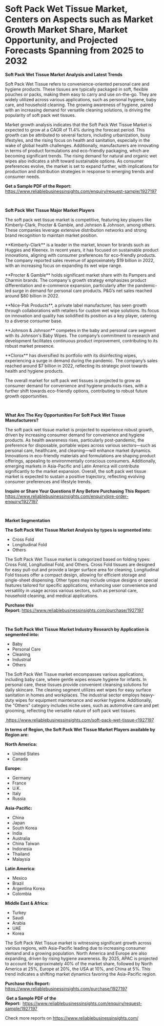 <p><h1>Soft Pack Wet Tissue Market, Centers on Aspects such as Market Growth Market Share, Market Opportunity, and Projected Forecasts Spanning from 2025 to 2032</h1></p><p><strong>Soft Pack Wet Tissue Market Analysis and Latest Trends</strong></p>
<p><p>Soft Pack Wet Tissue refers to convenience-oriented personal care and hygiene products. These tissues are typically packaged in soft, flexible pouches or packs, making them easy to carry and use on-the-go. They are widely utilized across various applications, such as personal hygiene, baby care, and household cleaning. The growing awareness of hygiene, paired with an increasing demand for versatile cleaning solutions, is driving the popularity of soft pack wet tissues.</p><p>Market growth analysis indicates that the Soft Pack Wet Tissue Market is expected to grow at a CAGR of 11.4% during the forecast period. This growth can be attributed to several factors, including urbanization, busy lifestyles, and the rising focus on health and sanitation, especially in the wake of global health challenges. Additionally, manufacturers are innovating in terms of product formulations and eco-friendly packaging, which are becoming significant trends. The rising demand for natural and organic wet wipes also indicates a shift toward sustainable options. As consumer preferences evolve, the market is set to expand further, with implications for production and distribution strategies in response to emerging trends and consumer needs.</p></p>
<p><strong>Get a Sample PDF of the Report:&nbsp;</strong> <a href="https://www.reliablebusinessinsights.com/enquiry/request-sample/1927197?utm_campaign=1138&utm_medium=2&utm_source=Github&utm_content=ia&utm_term=15012025&utm_id=soft-pack-wet-tissue">https://www.reliablebusinessinsights.com/enquiry/request-sample/1927197</a></p>
<p>&nbsp;</p>
<p><strong>Soft Pack Wet Tissue Major Market Players</strong></p>
<p><p>The soft pack wet tissue market is competitive, featuring key players like Kimberly-Clark, Procter & Gamble, and Johnson & Johnson, among others. These companies leverage extensive distribution networks and strong brand recognition to maintain market position.</p><p>**Kimberly-Clark** is a leader in the market, known for brands such as Huggies and Kleenex. In recent years, it has focused on sustainable product innovations, aligning with consumer preferences for eco-friendly products. The company reported sales revenue of approximately $19 billion in 2022, with an increasing focus on expanding its wet wipe range.</p><p>**Procter & Gamble** holds significant market share with its Pampers and Charmin brands. The company's growth strategy emphasizes product differentiation and e-commerce expansion, particularly after the pandemic-led surge in demand for personal care products. P&G’s net sales reached around $80 billion in 2022. </p><p>**Nice-Pak Products**, a private label manufacturer, has seen growth through collaborations with retailers for custom wet wipe solutions. Its focus on innovation and quality has solidified its position as a key player, catering to a diverse consumer base.</p><p>**Johnson & Johnson** competes in the baby and personal care segment with its Johnson's Baby Wipes. The company’s commitment to research and development facilitates continuous product improvement, contributing to its robust market presence. </p><p>**Clorox** has diversified its portfolio with its disinfecting wipes, experiencing a surge in demand during the pandemic. The company’s sales reached around $7 billion in 2022, reflecting its strategic pivot towards health and hygiene products. </p><p>The overall market for soft pack wet tissues is projected to grow as consumer demand for convenience and hygiene products rises, with a further shift towards eco-friendly options, contributing to robust future growth opportunities.</p></p>
<p>&nbsp;</p>
<p><strong>What Are The Key Opportunities For Soft Pack Wet Tissue Manufacturers?</strong></p>
<p><p>The soft pack wet tissue market is projected to experience robust growth, driven by increasing consumer demand for convenience and hygiene products. As health awareness rises, particularly post-pandemic, the preference for disposable, portable wipes across various sectors—such as personal care, healthcare, and cleaning—will enhance market dynamics. Innovations in eco-friendly materials and formulations are shaping product offerings, appealing to environmentally conscious consumers. Additionally, emerging markets in Asia-Pacific and Latin America will contribute significantly to the market expansion. Overall, the soft pack wet tissue market is expected to sustain a positive trajectory, reflecting evolving consumer preferences and lifestyle trends.</p></p>
<p><strong>Inquire or Share Your Questions If Any Before Purchasing This Report:</strong> <a href="https://www.reliablebusinessinsights.com/enquiry/pre-order-enquiry/1927197?utm_campaign=1138&utm_medium=2&utm_source=Github&utm_content=ia&utm_term=15012025&utm_id=soft-pack-wet-tissue">https://www.reliablebusinessinsights.com/enquiry/pre-order-enquiry/1927197</a></p>
<p>&nbsp;</p>
<p><strong>Market Segmentation</strong></p>
<p><strong>The Soft Pack Wet Tissue Market Analysis by types is segmented into:</strong></p>
<p><ul><li>Cross Fold</li><li>Longitudinal Fold</li><li>Others</li></ul></p>
<p><p>The Soft Pack Wet Tissue market is categorized based on folding types: Cross Fold, Longitudinal Fold, and Others. Cross Fold tissues are designed for easy pull-out and provide a larger surface area for cleaning. Longitudinal Fold tissues offer a compact design, allowing for efficient storage and single-sheet dispensing. Other types may include unique designs or special features tailored for specific applications, enhancing user convenience and versatility in usage across various sectors, such as personal care, household cleaning, and medical applications.</p></p>
<p><strong>Purchase this Report:&nbsp;</strong><a href="https://www.reliablebusinessinsights.com/purchase/1927197?utm_campaign=1138&utm_medium=2&utm_source=Github&utm_content=ia&utm_term=15012025&utm_id=soft-pack-wet-tissue">https://www.reliablebusinessinsights.com/purchase/1927197</a></p>
<p>&nbsp;</p>
<p><strong>The Soft Pack Wet Tissue Market Industry Research by Application is segmented into:</strong></p>
<p><ul><li>Baby</li><li>Personal Care</li><li>Cleaning</li><li>Industrial</li><li>Others</li></ul></p>
<p><p>The Soft Pack Wet Tissue market encompasses various applications, including baby care, where gentle wipes ensure hygiene for infants. In personal care, these tissues provide convenient cleansing solutions for daily skincare. The cleaning segment utilizes wet wipes for easy surface sanitation in homes and workplaces. The industrial sector employs heavy-duty wipes for equipment maintenance and worker hygiene. Additionally, the "Others" category includes niche uses, such as automotive care and pet grooming, reflecting the versatile nature of soft pack wet tissues.</p></p>
<p><a href="https://www.reliablebusinessinsights.com/soft-pack-wet-tissue-r1927197?utm_campaign=1138&utm_medium=2&utm_source=Github&utm_content=ia&utm_term=15012025&utm_id=soft-pack-wet-tissue">&nbsp;https://www.reliablebusinessinsights.com/soft-pack-wet-tissue-r1927197</a></p>
<p><strong>In terms of Region, the Soft Pack Wet Tissue Market Players available by Region are:</strong></p>
<p>
    <p> <strong> North America: </strong>
        <ul>
            <li>United States</li>
            <li>Canada</li>
        </ul>
        </p> 
    <p> <strong> Europe: </strong>
        <ul>
            <li>Germany</li>
            <li>France</li>
            <li>U.K.</li>
            <li>Italy</li>
            <li>Russia</li>
        </ul>
        </p> 
    <p> <strong> Asia-Pacific: </strong>
        <ul>
            <li>China</li>
            <li>Japan</li>
            <li>South Korea</li>
            <li>India</li>
            <li>Australia</li>
            <li>China Taiwan</li>
            <li>Indonesia</li>
            <li>Thailand</li>
            <li>Malaysia</li>
        </ul>
        </p> 
    <p> <strong> Latin America: </strong>
        <ul>
            <li>Mexico</li>
            <li>Brazil</li>
            <li>Argentina Korea</li>
            <li>Colombia</li>
        </ul>
        </p> 
    <p> <strong> Middle East & Africa: </strong>
        <ul>
            <li>Turkey</li>
            <li>Saudi</li>
            <li>Arabia</li>
            <li>UAE</li>
            <li>Korea</li>
        </ul>
    </p>
    </p>
<p><p>The Soft Pack Wet Tissue market is witnessing significant growth across various regions, with Asia-Pacific leading due to increasing consumer demand and a growing population. North America and Europe are also expanding, driven by rising hygiene awareness. By 2025, APAC is projected to account for approximately 40% of the market share, followed by North America at 25%, Europe at 20%, the USA at 10%, and China at 5%. This trend indicates a shifting market dynamics favoring the Asia-Pacific region.</p></p>
<p><strong>Purchase this Report: </strong><a href="https://www.reliablebusinessinsights.com/purchase/1927197?utm_campaign=1138&utm_medium=2&utm_source=Github&utm_content=ia&utm_term=15012025&utm_id=soft-pack-wet-tissue">https://www.reliablebusinessinsights.com/purchase/1927197</a></p>
<p>&nbsp;<strong>Get a Sample PDF of the Report:&nbsp;&nbsp;</strong><a href="https://www.reliablebusinessinsights.com/enquiry/request-sample/1927197?utm_campaign=1138&utm_medium=2&utm_source=Github&utm_content=ia&utm_term=15012025&utm_id=soft-pack-wet-tissue">https://www.reliablebusinessinsights.com/enquiry/request-sample/1927197</a></p>
<p><strong></strong></p>
<p>Check more reports on <a href="https://www.reliablebusinessinsights.com/?utm_campaign=1138&utm_medium=2&utm_source=Github&utm_content=ia&utm_term=15012025&utm_id=soft-pack-wet-tissue">https://www.reliablebusinessinsights.com/</a></p>